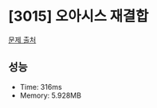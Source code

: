 # [3015] 오아시스 재결합

[문제 출처](https://www.acmicpc.net/problem/3015)

## 성능

- Time: 316ms
- Memory: 5.928MB